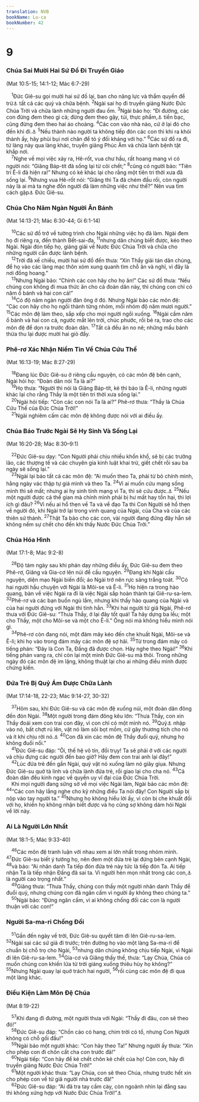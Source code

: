 ```yaml
---
translation: NVB
bookName: Lu-ca 
bookNumber: 42
---
```


<div class="title"><h1>9</h1><h3>Chúa Sai Mười Hai Sứ Đồ Đi Truyền Giáo </h3><p>(Mat 10:5-15; 14:1-12; Mác 6:7-29) </p></div>
<span class="verse lu_9_1"> <sup>1</sup>Đức Giê-su gọi mười hai sứ đồ lại, ban cho năng lực và thẩm quyền để trừ<a data-toggle="tooltip" data-placement="bottom" title="Nt: quyền uy trên tất cả">⚓</a> tất cả các quỷ và chữa bệnh. </span>
<span class="verse lu_9_2"><sup>2</sup>Ngài sai họ đi truyền giảng Nước Đức Chúa Trời và chữa lành những người đau ốm. </span>
<span class="verse lu_9_3"><sup>3</sup>Ngài bảo họ: “Đi đường, các con đừng đem theo gì cả; đừng đem theo gậy, túi, thực phẩm,<a data-toggle="tooltip" data-placement="bottom" title="Nt: bánh mì">⚓</a> tiền bạc, cũng đừng đem theo hai áo choàng. </span>
<span class="verse lu_9_4"><sup>4</sup>Các con vào nhà nào, cứ ở lại đó cho đến khi đi.<a data-toggle="tooltip" data-placement="bottom" title="Ctd: Đến vùng nào, các con cứ ở một nhà cho đến khi ra khỏi vùng ấy">⚓</a></span>
<span class="verse lu_9_5"><sup>5</sup>Nếu thành nào người ta không tiếp đón các con thì khi ra khỏi thành ấy, hãy phủi bụi nơi chân để tỏ ý đối kháng với họ.” </span>
<span class="verse lu_9_6"><sup>6</sup>Các sứ đồ ra đi, từ làng này qua làng khác, truyền giảng Phúc Âm và chữa lành bệnh tật khắp nơi. <br/></span>
<span class="verse lu_9_7"> <sup>7</sup>Nghe về mọi việc xảy ra, Hê-rốt, vua chư hầu, rất hoang mang vì có người nói: “Giăng Báp-tít đã sống lại từ cõi chết;” </span>
<span class="verse lu_9_8"><sup>8</sup>cũng có người bảo: “Tiên tri Ê-li đã hiện ra!” Nhưng có kẻ khác lại cho rằng một tiên tri thời xưa đã sống lại. </span>
<span class="verse lu_9_9"><sup>9</sup>Nhưng vua Hê-rốt nói: “Giăng thì Ta đã chém đầu rồi, còn người này là ai mà ta nghe đồn người đã làm những việc như thế?” Nên vua tìm cách gặp<a data-toggle="tooltip" data-placement="bottom" title="Nt: xem">⚓</a> Đức Giê-su. <br/></span>
<div class="title"><h3>Chúa Cho Năm Ngàn Người Ăn Bánh </h3><p>(Mat 14:13-21; Mác 6:30-44; Gi 6:1-14) </p></div>
<span class="verse lu_9_10"> <sup>10</sup>Các sứ đồ trở về tường trình cho Ngài những việc họ đã làm. Ngài đem họ đi riêng ra, đến thành Bết-sai-đa, </span>
<span class="verse lu_9_11"><sup>11</sup>nhưng dân chúng biết được, kéo theo Ngài. Ngài đón tiếp họ, giảng giải về Nước Đức Chúa Trời và chữa cho những người cần được lành bệnh. <br/></span>
<span class="verse lu_9_12"> <sup>12</sup>Trời đã xế chiều, mười hai sứ đồ đến thưa: “Xin Thầy giải tán dân chúng, để họ vào các làng mạc thôn xóm xung quanh tìm chỗ ăn và nghỉ, vì đây là nơi đồng hoang.” <br/></span>
<span class="verse lu_9_13"> <sup>13</sup>Nhưng Ngài bảo: “Chính các con hãy cho họ ăn!” Các sứ đồ thưa: “Nếu chúng con không đi mua thức ăn cho cả đoàn dân này, thì chúng con chỉ có năm ổ bánh và hai con cá!” <br/></span>
<span class="verse lu_9_14"> <sup>14</sup>Có độ năm ngàn người đàn ông ở đó. Nhưng Ngài bảo các môn đệ: “Các con hãy cho họ ngồi thành từng nhóm, mỗi nhóm độ năm mươi người.” </span>
<span class="verse lu_9_15"><sup>15</sup>Các môn đệ làm theo, sắp xếp cho mọi người ngồi xuống. </span>
<span class="verse lu_9_16"><sup>16</sup>Ngài cầm năm ổ bánh và hai con cá, ngước mắt lên trời, chúc phước, rồi bẻ ra, trao cho các môn đệ để dọn ra trước đoàn dân. </span>
<span class="verse lu_9_17"><sup>17</sup>Tất cả đều ăn no nê; những mẩu bánh thừa thu lại được mười hai giỏ đầy. <br/></span>
<div class="title"><h3>Phê-rơ Xác Nhận Niềm Tin Về Chúa Cứu Thế </h3><p>(Mat 16:13-19; Mác 8:27-29) </p></div>
<span class="verse lu_9_18"> <sup>18</sup>Đang lúc Đức Giê-su ở riêng cầu nguyện, có các môn đệ bên cạnh, Ngài hỏi họ: “Đoàn dân nói Ta là ai?” <br/></span>
<span class="verse lu_9_19"> <sup>19</sup>Họ thưa: “Người thì nói là Giăng Báp-tít, kẻ thì bảo là Ê-li, những người khác lại cho rằng Thầy là một tiên tri thời xưa sống lại.” <br/></span>
<span class="verse lu_9_20"> <sup>20</sup>Ngài hỏi tiếp: “Còn các con nói Ta là ai?” Phê-rơ thưa: “Thầy là Chúa Cứu Thế của Đức Chúa Trời!” <br/></span>
<span class="verse lu_9_21"> <sup>21</sup>Ngài nghiêm cấm các môn đệ không được nói với ai điều ấy. <br/></span>
<div class="title"><h3>Chúa Báo Trước Ngài Sẽ Hy Sinh Và Sống Lại </h3><p>(Mat 16:20-28; Mác 8:30–9:1) </p></div>
<span class="verse lu_9_22"> <sup>22</sup>Đức Giê-su dạy: “Con Người phải chịu nhiều khốn khổ, sẽ bị các trưởng lão, các thượng tế và các chuyên gia kinh luật khai trừ, giết chết rồi sau ba ngày sẽ sống lại.” <br/></span>
<span class="verse lu_9_23"> <sup>23</sup>Ngài lại bảo tất cả các môn đệ: “Ai muốn theo Ta, phải từ bỏ chính mình, hằng ngày vác thập tự giá mình và theo Ta. </span>
<span class="verse lu_9_24"><sup>24</sup>Vì ai muốn cứu mạng sống mình thì sẽ mất; nhưng ai hy sinh tính mạng vì Ta, thì sẽ cứu được.<a data-toggle="tooltip" data-placement="bottom" title="Nt: cứu nó">⚓</a></span>
<span class="verse lu_9_25"><sup>25</sup>Nếu một người được cả thế gian mà chính mình phải bị hư mất hay tổn hại, thì lợi ích gì đâu? </span>
<span class="verse lu_9_26"><sup>26</sup>Vì nếu ai hổ thẹn về Ta và về đạo Ta thì Con Người sẽ hổ thẹn về người đó, khi Ngài trở lại trong vinh quang của Ngài, của Cha và của các thiên sứ thánh. </span>
<span class="verse lu_9_27"><sup>27</sup>Thật Ta bảo cho các con, vài người đang đứng đây hẳn sẽ không nếm sự chết cho đến khi thấy Nước Đức Chúa Trời.” <br/></span>
<div class="title"><h3>Chúa Hóa Hình </h3><p>(Mat 17:1-8; Mác 9:2-8) </p></div>
<span class="verse lu_9_28"> <sup>28</sup>Độ tám ngày sau khi phán dạy những điều ấy, Đức Giê-su đem theo Phê-rơ, Giăng và Gia-cơ lên núi để cầu nguyện. </span>
<span class="verse lu_9_29"><sup>29</sup>Đang khi Ngài cầu nguyện, diện mạo Ngài biến đổi; áo Ngài trở nên rực sáng trắng toát. </span>
<span class="verse lu_9_30"><sup>30</sup>Có hai người hầu chuyện với Ngài là Môi-se và Ê-li. </span>
<span class="verse lu_9_31"><sup>31</sup>Họ hiện ra trong hào quang, bàn về việc Ngài ra đi là việc Ngài sắp hoàn thành tại Giê-ru-sa-lem. </span>
<span class="verse lu_9_32"><sup>32</sup>Phê-rơ và các bạn buồn ngủ lắm, nhưng khi thấy hào quang của Ngài và của hai người đứng với Ngài thì tỉnh hẳn. </span>
<span class="verse lu_9_33"><sup>33</sup>Khi hai người từ giã Ngài, Phê-rơ thưa với Đức Giê-su: “Thưa Thầy, ở lại đây tốt quá! Ta hãy dựng ba lều; một cho Thầy, một cho Môi-se và một cho Ê-li.” Ông nói mà không hiểu mình nói gì. <br/></span>
<span class="verse lu_9_34"> <sup>34</sup>Phê-rơ còn đang nói, một đám mây kéo đến che khuất Ngài, Môi-se và Ê-li; khi họ vào trong đám mây các môn đệ sợ hãi. </span>
<span class="verse lu_9_35"><sup>35</sup>Từ trong đám mây có tiếng phán: “Đây là Con Ta, Đấng đã được chọn. Hãy nghe theo Ngài!” </span>
<span class="verse lu_9_36"><sup>36</sup>Khi tiếng phán vang ra, chỉ còn lại một mình Đức Giê-su mà thôi. Trong những ngày đó các môn đệ im lặng, không thuật lại cho ai những điều mình được chứng kiến. <br/></span>
<div class="title"><h3>Đứa Trẻ Bị Quỷ Ám Được Chữa Lành </h3><p>(Mat 17:14-18, 22-23; Mác 9:14-27, 30-32) </p></div>
<span class="verse lu_9_37"> <sup>37</sup>Hôm sau, khi Đức Giê-su và các môn đệ xuống núi, một đoàn dân đông đến đón Ngài. </span>
<span class="verse lu_9_38"><sup>38</sup>Một người trong đám đông kêu lớn: “Thưa Thầy, con xin Thầy đoái xem con trai con đây, vì con chỉ có một mình nó. </span>
<span class="verse lu_9_39"><sup>39</sup>Quỷ<a data-toggle="tooltip" data-placement="bottom" title="Nt: tà linh">⚓</a> nhập vào nó, bất chợt rú lên, vật nó làm sôi bọt mồm, cứ gây thương tích cho nó và ít khi chịu rời nó.<a data-toggle="tooltip" data-placement="bottom" title="Nt: rời bỏ nó">⚓</a></span>
<span class="verse lu_9_40"><sup>40</sup>Con đã xin các môn đệ Thầy đuổi quỷ, nhưng họ không đuổi nổi.” <br/></span>
<span class="verse lu_9_41"> <sup>41</sup>Đức Giê-su đáp: “Ôi, thế hệ vô tín, đồi trụy! Ta sẽ phải ở với các người và chịu đựng các người đến bao giờ? Hãy đem con trai anh lại đây!” <br/></span>
<span class="verse lu_9_42"> <sup>42</sup>Lúc đứa trẻ đến gần Ngài, quỷ vật nó xuống làm nó giãy giụa. Nhưng Đức Giê-su quở tà linh và chữa lành đứa trẻ, rồi giao lại cho cha nó. </span>
<span class="verse lu_9_43"><sup>43</sup>Cả đoàn dân đều kinh ngạc về quyền uy vĩ đại của Đức Chúa Trời. <br/> Khi mọi người đang sững sờ về mọi việc Ngài làm, Ngài bảo các môn đệ: </span>
<span class="verse lu_9_44"><sup>44</sup>“Các con hãy lắng nghe cho kỹ những điều Ta nói đây! Con Người sắp bị nộp vào tay người ta.” </span>
<span class="verse lu_9_45"><sup>45</sup>Nhưng họ không hiểu lời ấy, vì còn bị che khuất đối với họ, khiến họ không nhận biết được và họ cũng sợ không dám hỏi Ngài về lời này. <br/></span>
<div class="title"><h3>Ai Là Người Lớn Nhất </h3><p>(Mat 18:1-5; Mác 9:33-40) </p></div>
<span class="verse lu_9_46"> <sup>46</sup>Các môn đệ tranh luận với nhau xem ai lớn nhất trong nhóm mình. </span>
<span class="verse lu_9_47"><sup>47</sup>Đức Giê-su biết ý tưởng họ, nên đem một đứa trẻ lại đứng bên cạnh Ngài, </span>
<span class="verse lu_9_48"><sup>48</sup>và bảo: “Ai nhân danh Ta tiếp đón đứa trẻ này tức là tiếp đón Ta. Ai tiếp nhận Ta là tiếp nhận Đấng đã sai ta. Vì người hèn mọn nhất trong các con,<a data-toggle="tooltip" data-placement="bottom" title="Nt: người hèn mọn hơn trong tất cả các con là cao trọng">⚓</a> là người cao trọng nhất.” <br/></span>
<span class="verse lu_9_49"> <sup>49</sup>Giăng thưa: “Thưa Thầy, chúng con thấy một người nhân danh Thầy để đuổi quỷ, nhưng chúng con đã ngăn cấm vì người ấy không theo chúng ta.” <br/></span>
<span class="verse lu_9_50"> <sup>50</sup>Ngài bảo: “Đừng ngăn cấm, vì ai không chống đối các con là người thuận với các con!” <br/></span>
<div class="title"><h3>Người Sa-ma-ri Chống Đối </h3></div>
<span class="verse lu_9_51"> <sup>51</sup>Gần đến ngày về trời, Đức Giê-su quyết tâm đi lên Giê-ru-sa-lem. </span>
<span class="verse lu_9_52"><sup>52</sup>Ngài sai các sứ giả đi trước; trên đường họ vào một làng Sa-ma-ri để chuẩn bị chỗ trọ cho Ngài, </span>
<span class="verse lu_9_53"><sup>53</sup>nhưng dân chúng không chịu tiếp Ngài, vì Ngài đi lên Giê-ru-sa-lem. </span>
<span class="verse lu_9_54"><sup>54</sup>Gia-cơ và Giăng thấy thế, thưa: “Lạy Chúa, Chúa có muốn chúng con khiến lửa từ trời giáng xuống thiêu hủy họ không?” </span>
<span class="verse lu_9_55"><sup>55</sup>Nhưng Ngài quay lại quở trách hai người, </span>
<span class="verse lu_9_56"><sup>56</sup>rồi cùng các môn đệ đi qua một làng khác. <br/></span>
<div class="title"><h3>Điều Kiện Làm Môn Đệ Chúa </h3><p>(Mat 8:19-22) </p></div>
<span class="verse lu_9_57"> <sup>57</sup>Khi đang đi đường, một người thưa với Ngài: “Thầy đi đâu, con sẽ theo đó!” <br/></span>
<span class="verse lu_9_58"> <sup>58</sup>Đức Giê-su đáp: “Chồn cáo có hang, chim trời có tổ, nhưng Con Người không có chỗ gối đầu!” <br/></span>
<span class="verse lu_9_59"> <sup>59</sup>Ngài bảo một người khác: “Con hãy theo Ta!” Nhưng người ấy thưa: “Xin cho phép con đi chôn cất cha con trước đã!” <br/></span>
<span class="verse lu_9_60"> <sup>60</sup>Ngài tiếp: “Con hãy để kẻ chết chôn kẻ chết của họ! Còn con, hãy đi truyền giảng Nước Đức Chúa Trời!” <br/></span>
<span class="verse lu_9_61"> <sup>61</sup>Một người khác thưa: “Lạy Chúa, con sẽ theo Chúa, nhưng trước hết xin cho phép con về từ giã người nhà trước đã!” <br/></span>
<span class="verse lu_9_62"> <sup>62</sup>Đức Giê-su đáp: “Ai đã tra tay cầm cày, còn ngoảnh nhìn lại đằng sau thì không xứng hợp với Nước Đức Chúa Trời!”<a data-toggle="tooltip" data-placement="bottom" title="Nt: Không ai đã tra tay cầm cày mà còn ngoảnh nhìn chuyện đằng sau mà lại xứng hợp với thiên đàng">⚓</a><br/></span>
